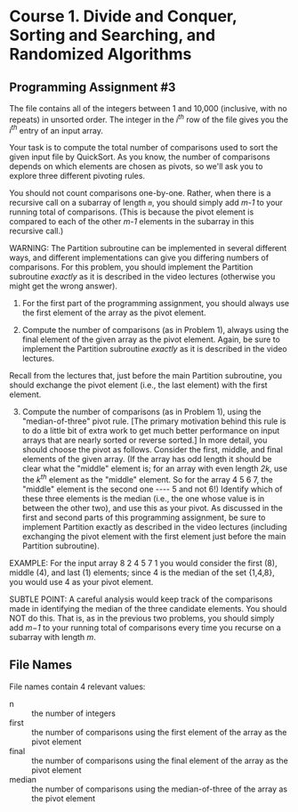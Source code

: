 # Course 1. Divide and Conquer, Sorting and Searching, and Randomized Algorithms

## Programming Assignment #3

The file contains all of the integers between 1 and 10,000 (inclusive, with no repeats) in unsorted order. The integer in the _i<sup>th</sup>_ row of the file gives you the _i<sup>th</sup>_ entry of an input array.

Your task is to compute the total number of comparisons used to sort the given input file by QuickSort. As you know, the number of comparisons depends on which elements are chosen as pivots, so we'll ask you to explore three different pivoting rules.

You should not count comparisons one-by-one. Rather, when there is a recursive call on a subarray of length _`m`_, you should simply add <span style="white-space:nowrap">_m-1_</span> to your running total of comparisons. (This is because the pivot element is compared to each of the other <span style="white-space:nowrap">_m-1_</span> elements in the subarray in this recursive call.)

WARNING: The Partition subroutine can be implemented in several different ways, and different implementations can give you differing numbers of comparisons. For this problem, you should implement the Partition subroutine _exactly_ as it is described in the video lectures (otherwise you might get the wrong answer).

1. For the first part of the programming assignment, you should always use the first element of the array as the pivot element.

2. Compute the number of comparisons (as in Problem 1), always using the final element of the given array as the pivot element. Again, be sure to implement the Partition subroutine _exactly_ as it is described in the video lectures.

 Recall from the lectures that, just before the main Partition subroutine, you should exchange the pivot element (i.e., the last element) with the first element.

3. Compute the number of comparisons (as in Problem 1), using the "median-of-three" pivot rule. [The primary motivation behind this rule is to do a little bit of extra work to get much better performance on input arrays that are nearly sorted or reverse sorted.] In more detail, you should choose the pivot as follows. Consider the first, middle, and final elements of the given array. (If the array has odd length it should be clear what the "middle" element is; for an array with even length _2k_, use the _k<sup>th</sup>_ element as the "middle" element. So for the array 4 5 6 7, the "middle" element is the second one ---- 5 and not 6!) Identify which of these three elements is the median (i.e., the one whose value is in between the other two), and use this as your pivot. As discussed in the first and second parts of this programming assignment, be sure to implement Partition exactly as described in the video lectures (including exchanging the pivot element with the first element just before the main Partition subroutine).

 EXAMPLE: For the input array 8 2 4 5 7 1 you would consider the first (8), middle (4), and last (1) elements; since 4 is the median of the set {1,4,8}, you would use 4 as your pivot element.

 SUBTLE POINT: A careful analysis would keep track of the comparisons made in identifying the median of the three candidate elements. You should NOT do this. That is, as in the previous two problems, you should simply add _m−1_ to your running total of comparisons every time you recurse on a subarray with length _m_.
 
 ## File Names
 
 File names contain 4 relevant values:
 <dl>
  <dt>n</dt>
  <dd>the number of integers</dd>
  <dt>first</dt>
  <dd>the number of comparisons using the first element of the array as the pivot element</dd>
  <dt>final</dt>
  <dd>the number of comparisons using the final element of the array as the pivot element</dd>
  <dt>median</dt>
  <dd>the number of comparisons using the median-of-three of the array as the pivot element</dd>
 </dl>